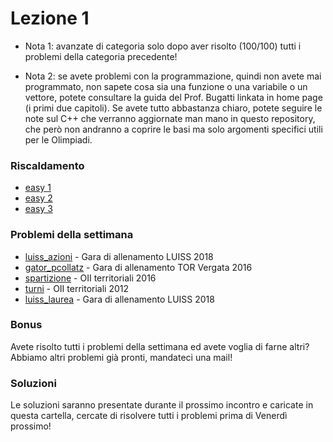 # Lezione 1

* Nota 1: avanzate di categoria solo dopo aver risolto (100/100) tutti i problemi della categoria precedente!

* Nota 2: se avete problemi con la programmazione, quindi non avete mai programmato, non sapete cosa sia una funzione o una variabile o un vettore, potete consultare la guida del Prof. Bugatti linkata in home page (i primi due capitoli). Se avete tutto abbastanza chiaro, potete seguire le note sul C++ che verranno aggiornate man mano in questo repository, che però non andranno a coprire le basi ma solo argomenti specifici utili per le Olimpiadi.

### Riscaldamento
* [easy 1](https://training.olinfo.it/#/task/easy1/statement)
* [easy 2](https://training.olinfo.it/#/task/easy2/statement)
* [easy 3](https://training.olinfo.it/#/task/easy3/statement)

### Problemi della settimana
* [luiss_azioni](https://training.olinfo.it/#/task/luiss_azioni/statement) - Gara di allenamento LUISS 2018
* [gator_pcollatz](https://training.olinfo.it/#/task/gator_pcollatz/statement) - Gara di allenamento TOR Vergata 2016
* [spartizione](https://training.olinfo.it/#/task/spartizione/statement) - OII territoriali 2016
* [turni](https://training.olinfo.it/#/task/turni/statement) - OII territoriali 2012
* [luiss_laurea](https://training.olinfo.it/#/task/luiss_laurea/statement) - Gara di allenamento LUISS 2018

### Bonus
Avete risolto tutti i problemi della settimana ed avete voglia di farne altri?
Abbiamo altri problemi già pronti, mandateci una mail!

### Soluzioni
Le soluzioni saranno presentate durante il prossimo incontro e caricate in questa cartella, cercate di risolvere tutti i problemi prima di Venerdì prossimo!
